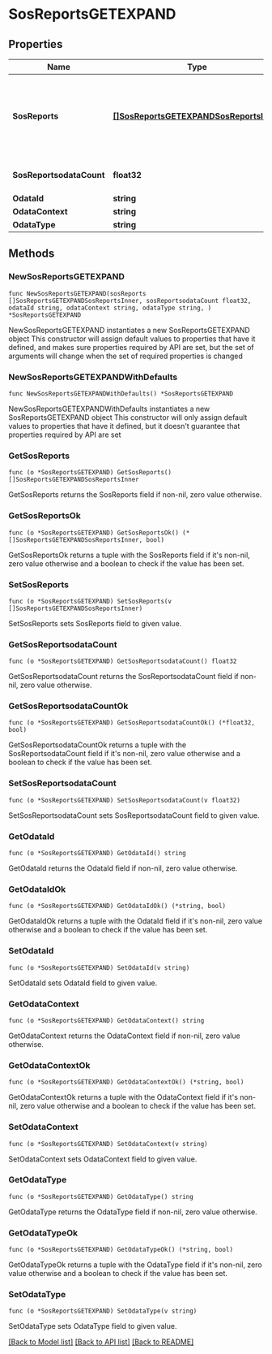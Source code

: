 # SosReportsGETEXPAND

## Properties

Name | Type | Description | Notes
------------ | ------------- | ------------- | -------------
**SosReports** | [**[]SosReportsGETEXPANDSosReportsInner**](SosReportsGETEXPANDSosReportsInner.md) | A collection of system information that includes configuration details and diagnostic information | 
**SosReportsodataCount** | **float32** | Number of SOS reports downloaded | 
**OdataId** | **string** |  | 
**OdataContext** | **string** |  | 
**OdataType** | **string** |  | 

## Methods

### NewSosReportsGETEXPAND

`func NewSosReportsGETEXPAND(sosReports []SosReportsGETEXPANDSosReportsInner, sosReportsodataCount float32, odataId string, odataContext string, odataType string, ) *SosReportsGETEXPAND`

NewSosReportsGETEXPAND instantiates a new SosReportsGETEXPAND object
This constructor will assign default values to properties that have it defined,
and makes sure properties required by API are set, but the set of arguments
will change when the set of required properties is changed

### NewSosReportsGETEXPANDWithDefaults

`func NewSosReportsGETEXPANDWithDefaults() *SosReportsGETEXPAND`

NewSosReportsGETEXPANDWithDefaults instantiates a new SosReportsGETEXPAND object
This constructor will only assign default values to properties that have it defined,
but it doesn't guarantee that properties required by API are set

### GetSosReports

`func (o *SosReportsGETEXPAND) GetSosReports() []SosReportsGETEXPANDSosReportsInner`

GetSosReports returns the SosReports field if non-nil, zero value otherwise.

### GetSosReportsOk

`func (o *SosReportsGETEXPAND) GetSosReportsOk() (*[]SosReportsGETEXPANDSosReportsInner, bool)`

GetSosReportsOk returns a tuple with the SosReports field if it's non-nil, zero value otherwise
and a boolean to check if the value has been set.

### SetSosReports

`func (o *SosReportsGETEXPAND) SetSosReports(v []SosReportsGETEXPANDSosReportsInner)`

SetSosReports sets SosReports field to given value.


### GetSosReportsodataCount

`func (o *SosReportsGETEXPAND) GetSosReportsodataCount() float32`

GetSosReportsodataCount returns the SosReportsodataCount field if non-nil, zero value otherwise.

### GetSosReportsodataCountOk

`func (o *SosReportsGETEXPAND) GetSosReportsodataCountOk() (*float32, bool)`

GetSosReportsodataCountOk returns a tuple with the SosReportsodataCount field if it's non-nil, zero value otherwise
and a boolean to check if the value has been set.

### SetSosReportsodataCount

`func (o *SosReportsGETEXPAND) SetSosReportsodataCount(v float32)`

SetSosReportsodataCount sets SosReportsodataCount field to given value.


### GetOdataId

`func (o *SosReportsGETEXPAND) GetOdataId() string`

GetOdataId returns the OdataId field if non-nil, zero value otherwise.

### GetOdataIdOk

`func (o *SosReportsGETEXPAND) GetOdataIdOk() (*string, bool)`

GetOdataIdOk returns a tuple with the OdataId field if it's non-nil, zero value otherwise
and a boolean to check if the value has been set.

### SetOdataId

`func (o *SosReportsGETEXPAND) SetOdataId(v string)`

SetOdataId sets OdataId field to given value.


### GetOdataContext

`func (o *SosReportsGETEXPAND) GetOdataContext() string`

GetOdataContext returns the OdataContext field if non-nil, zero value otherwise.

### GetOdataContextOk

`func (o *SosReportsGETEXPAND) GetOdataContextOk() (*string, bool)`

GetOdataContextOk returns a tuple with the OdataContext field if it's non-nil, zero value otherwise
and a boolean to check if the value has been set.

### SetOdataContext

`func (o *SosReportsGETEXPAND) SetOdataContext(v string)`

SetOdataContext sets OdataContext field to given value.


### GetOdataType

`func (o *SosReportsGETEXPAND) GetOdataType() string`

GetOdataType returns the OdataType field if non-nil, zero value otherwise.

### GetOdataTypeOk

`func (o *SosReportsGETEXPAND) GetOdataTypeOk() (*string, bool)`

GetOdataTypeOk returns a tuple with the OdataType field if it's non-nil, zero value otherwise
and a boolean to check if the value has been set.

### SetOdataType

`func (o *SosReportsGETEXPAND) SetOdataType(v string)`

SetOdataType sets OdataType field to given value.



[[Back to Model list]](../README.md#documentation-for-models) [[Back to API list]](../README.md#documentation-for-api-endpoints) [[Back to README]](../README.md)


